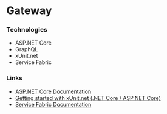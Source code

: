 # Gateway

### Technologies

* ASP.NET Core
* GraphQL
* xUnit.net
* Service Fabric

### Links
* [ASP.NET Core Documentation](https://docs.asp.net/en/latest/)
* [Getting started with xUnit.net (.NET Core / ASP.NET Core)](https://xunit.github.io/docs/getting-started-dotnet-core.html)
* [Service Fabric Documentation](https://azure.microsoft.com/en-us/documentation/services/service-fabric/)